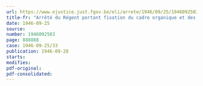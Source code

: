 ```yaml
---
url: https://www.ejustice.just.fgov.be/eli/arrete/1946/09/25/1946092503/justel
title-fr: "Arrêté du Régent portant fixation du cadre organique et des barèmes du personnel du Ministère de la Santé publique et de la Famille"
date: 1946-09-25
source:
number: 1946092503
page: 888888
case: 1946-09-25/33
publication: 1946-09-28
starts:
modifies:
pdf-original:
pdf-consolidated:
---
```


